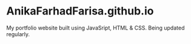 # AnikaFarhadFarisa.github.io
My portfolio website built using JavaSript, HTML & CSS.
Being updated regularly. 
